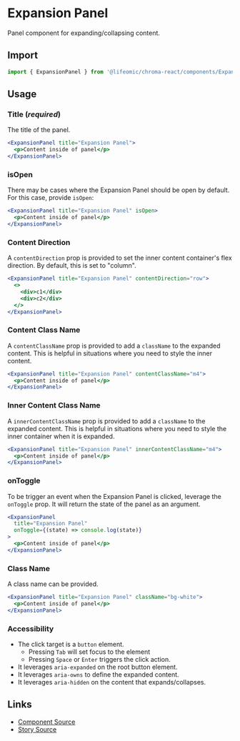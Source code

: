 # Expansion Panel

Panel component for expanding/collapsing content.

## Import

```js
import { ExpansionPanel } from '@lifeomic/chroma-react/components/ExpansionPanel';
```

<!-- STORY -->

## Usage

### Title (_required_)

The title of the panel.

```jsx
<ExpansionPanel title="Expansion Panel">
  <p>Content inside of panel</p>
</ExpansionPanel>
```

### isOpen

There may be cases where the Expansion Panel should be open by default. For this
case, provide `isOpen`:

```jsx
<ExpansionPanel title="Expansion Panel" isOpen>
  <p>Content inside of panel</p>
</ExpansionPanel>
```

### Content Direction

A `contentDirection` prop is provided to set the inner content container's flex
direction. By default, this is set to "column".

```jsx
<ExpansionPanel title="Expansion Panel" contentDirection="row">
  <>
    <div>c1</div>
    <div>c2</div>
  </>
</ExpansionPanel>
```

### Content Class Name

A `contentClassName` prop is provided to add a `className` to the expanded
content. This is helpful in situations where you need to style the inner
content.

```jsx
<ExpansionPanel title="Expansion Panel" contentClassName="m4">
  <p>Content inside of panel</p>
</ExpansionPanel>
```

### Inner Content Class Name

A `innerContentClassName` prop is provided to add a `className` to the expanded
content. This is helpful in situations where you need to style the inner
container when it is expanded.

```jsx
<ExpansionPanel title="Expansion Panel" innerContentClassName="m4">
  <p>Content inside of panel</p>
</ExpansionPanel>
```

### onToggle

To be trigger an event when the Expansion Panel is clicked, leverage the
`onToggle` prop. It will return the state of the panel as an argument.

```jsx
<ExpansionPanel
  title="Expansion Panel"
  onToggle={(state) => console.log(state)}
>
  <p>Content inside of panel</p>
</ExpansionPanel>
```

### Class Name

A class name can be provided.

```jsx
<ExpansionPanel title="Expansion Panel" className="bg-white">
  <p>Content inside of panel</p>
</ExpansionPanel>
```

### Accessibility

- The click target is a `button` element.
  - Pressing `Tab` will set focus to the element
  - Pressing `Space` or `Enter` triggers the click action.
- It leverages `aria-expanded` on the root button element.
- It leverages `aria-owns` to define the expanded content.
- It leverages `aria-hidden` on the content that expands/collapses.

## Links

- [Component Source](https://github.com/lifeomic/chroma-react/blob/master/src/components/ExpansionPanel/ExpansionPanel.tsx)
- [Story Source](https://github.com/lifeomic/chroma-react/blob/master/stories/components/ExpansionPanel/ExpansionPanel.stories.tsx)
